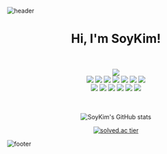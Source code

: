 ![header](https://capsule-render.vercel.app/api?type=Waving&height=200&color=timeAuto&text=👋&section=header&animation=scaleIn&fontSize=50)

<h1 align="center">Hi, I'm SoyKim!</h1>

<div align="center">
<!--   <pre class="java" data-ke-language="java" data-ke-type="codeblock">
    <code class="hljs">
      <span class="hljs-function">
        <span class="hljs-keyword">class Programmer</span>
      </span>
    </code>
  </pre> -->
  
  </br>
  </br>
  <a href="mailto:thdl9893@ajou.ac.kr" target="_blank">
    <img src="https://img.shields.io/badge/Gmail-EA4335?style=flat-square&logo=gmail&logoColor=white"/>
  </a>
  
  <div display="flex">
      <img src="https://img.shields.io/badge/Java-007396?style=flat-square&logo=OpenJDK&logoColor=white"/>
      <img src="https://img.shields.io/badge/Spring Boot-6DB33F?style=flat-square&logo=springboot&logoColor=white"/>
      <img src="https://img.shields.io/badge/Spring Security-6DB33F?style=flat-square&logo=springsecurity&logoColor=white"/>
      <img src="https://img.shields.io/badge/Gradle-02303A?style=flat-square&logo=gradle&logoColor=white"/>
      <img src="https://img.shields.io/badge/MySql-4479A1?style=flat-square&logo=mysql&logoColor=white"/>
      <img src="https://img.shields.io/badge/Redis-DC382D?style=flat-square&logo=redis&logoColor=white"/>
      <img src="https://img.shields.io/badge/Amazon S3-569A31?style=flat-square&logo=amazons3&logoColor=white"/>
  </div>

  <div display="flex">
      <img src="https://img.shields.io/badge/Git-F05032?style=flat-square&logo=git&logoColor=white"/>
      <img src="https://img.shields.io/badge/GitHub-181717?style=flat-square&logo=github&logoColor=white"/>
      <img src="https://img.shields.io/badge/Slack-4A154B?style=flat-square&logo=slack&logoColor=white"/>
      <img src="https://img.shields.io/badge/Mattermost-261C29?style=flat-square&logo=mattermost&logoColor=white"/>
      <img src="https://img.shields.io/badge/Jira-0052CC?style=flat-square&logo=jirasoftware&logoColor=white"/>
    <img src="https://img.shields.io/badge/Postman-FF6C37?style=flat-square&logo=postman&logoColor=white"/>
  </div>
  
  </br>
  </br>
  
  ![SoyKim's GitHub stats](https://github-readme-stats.vercel.app/api?username=soy9&show_icons=true&theme=algolia)
  
  [![solved.ac tier](http://mazassumnida.wtf/api/v2/generate_badge?boj=whdk98)](https://solved.ac/whdk98)
</div>


![footer](https://capsule-render.vercel.app/api?type=Waving&height=150&color=timeAuto&section=footer)

<!-- https://simpleicons.org/?q=eclip -->
